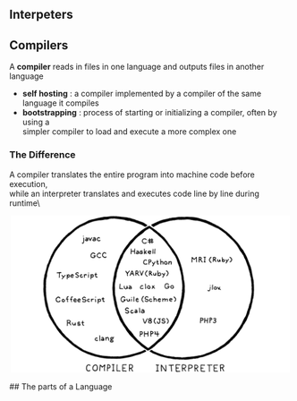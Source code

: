 ## Interpeters

## Compilers
A **compiler** reads in files in one language and outputs files in another language
- **self hosting** : a compiler implemented by a compiler of the same language it compiles
- **bootstrapping** : process of starting or initializing a compiler, often by using a\
 simpler compiler to load and execute a more complex one

### The Difference 
A compiler translates the entire program into machine code before execution,\
while an interpreter translates and executes code line by line during runtime\
<p align="center">
<img src="images/CompIntLang.png" alt="Venn Diag" width="500"/>
</p>
## The parts of a Language
